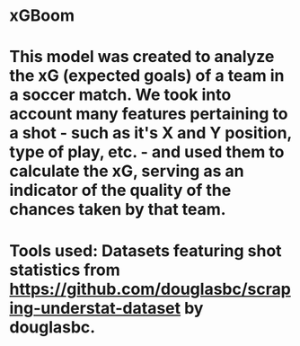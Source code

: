 # xGBoom
# This model was created to analyze the xG (expected goals) of a team in a soccer match. We took into account many features pertaining to a shot - such as it's X and Y position, type of play, etc. - and used them to calculate the xG, serving as an indicator of the quality of the chances taken by that team.








# Tools used: Datasets featuring shot statistics from https://github.com/douglasbc/scraping-understat-dataset by douglasbc.

